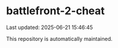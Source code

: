 # battlefront-2-cheat

Last updated: 2025-06-21 15:46:45

This repository is automatically maintained.
